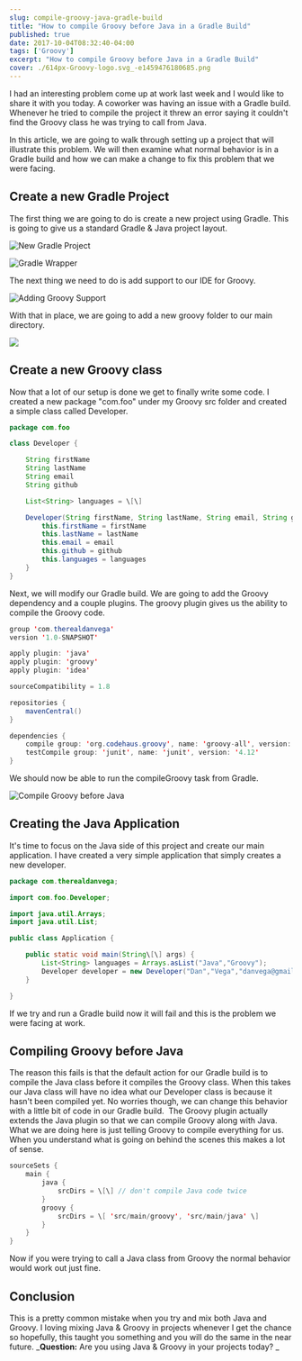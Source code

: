 ```yaml
---
slug: compile-groovy-java-gradle-build
title: "How to compile Groovy before Java in a Gradle Build"
published: true
date: 2017-10-04T08:32:40-04:00
tags: ['Groovy']
excerpt: "How to compile Groovy before Java in a Gradle Build"
cover: ./614px-Groovy-logo.svg_-e1459476180685.png
---
```


I had an interesting problem come up at work last week and I would like to share it with you today. A coworker was having an issue with a Gradle build. Whenever he tried to compile the project it threw an error saying it couldn't find the Groovy class he was trying to call from Java. 

In this article, we are going to walk through setting up a project that will illustrate this problem. We will then examine what normal behavior is in a Gradle build and how we can make a change to fix this problem that we were facing. 

## Create a new Gradle Project

The first thing we are going to do is create a new project using Gradle. This is going to give us a standard Gradle & Java project layout.  

![New Gradle Project](./2017-10-04_07-37-26-300x197.png) 

![Gradle Wrapper](./2017-10-04_07-38-08-300x197.png)

The next thing we need to do is add support to our IDE for Groovy. 

![Adding Groovy Support](./2017-10-04_07-43-08-300x263.png) 

With that in place, we are going to add a new groovy folder to our main directory.  

![](./2017-10-04_07-44-38.png)

## Create a new Groovy class

Now that a lot of our setup is done we get to finally write some code. I created a new package "com.foo" under my Groovy src folder and created a simple class called Developer.

```java
package com.foo

class Developer {

    String firstName
    String lastName
    String email
    String github

    List<String> languages = \[\]

    Developer(String firstName, String lastName, String email, String github, List<String> languages) {
        this.firstName = firstName
        this.lastName = lastName
        this.email = email
        this.github = github
        this.languages = languages
    }
}
```

Next, we will modify our Gradle build. We are going to add the Groovy dependency and a couple plugins. The groovy plugin gives us the ability to compile the Groovy code. 

``` java
group 'com.therealdanvega'
version '1.0-SNAPSHOT'

apply plugin: 'java'
apply plugin: 'groovy'
apply plugin: 'idea'

sourceCompatibility = 1.8

repositories {
    mavenCentral()
}

dependencies {
    compile group: 'org.codehaus.groovy', name: 'groovy-all', version: '2.4.9'
    testCompile group: 'junit', name: 'junit', version: '4.12'
}
```

We should now be able to run the compileGroovy task from Gradle.  

![Compile Groovy before Java](./2017-10-04_08-13-49.png)

## Creating the Java Application

It's time to focus on the Java side of this project and create our main application. I have created a very simple application that simply creates a new developer. 

```java
package com.therealdanvega;

import com.foo.Developer;

import java.util.Arrays;
import java.util.List;

public class Application {

    public static void main(String\[\] args) {
        List<String> languages = Arrays.asList("Java","Groovy");
        Developer developer = new Developer("Dan","Vega","danvega@gmail.com","cfaddict", languages);
    }

}
```

If we try and run a Gradle build now it will fail and this is the problem we were facing at work. 

## Compiling Groovy before Java

The reason this fails is that the default action for our Gradle build is to compile the Java class before it compiles the Groovy class. When this takes our Java class will have no idea what our Developer class is because it hasn't been compiled yet. No worries though, we can change this behavior with a little bit of code in our Gradle build.  The Groovy plugin actually extends the Java plugin so that we can compile Groovy along with Java. What we are doing here is just telling Groovy to compile everything for us. When you understand what is going on behind the scenes this makes a lot of sense. 

```java
sourceSets {
    main {
        java {
            srcDirs = \[\] // don't compile Java code twice
        }
        groovy {
            srcDirs = \[ 'src/main/groovy', 'src/main/java' \]
        }
    }
}
```

Now if you were trying to call a Java class from Groovy the normal behavior would work out just fine. 

## Conclusion

This is a pretty common mistake when you try and mix both Java and Groovy. I loving mixing Java & Groovy in projects whenever I get the chance so hopefully, this taught you something and you will do the same in the near future. _**Question:** Are you using Java & Groovy in your projects today? _